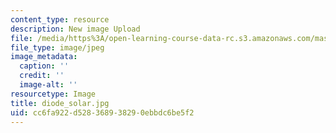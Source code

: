 ```yaml
---
content_type: resource
description: New image Upload
file: /media/https%3A/open-learning-course-data-rc.s3.amazonaws.com/mas-962-special-topics-new-textiles-spring-2010/cc6fa922d528368938290ebbdc6be5f2_diode_solar.jpg
file_type: image/jpeg
image_metadata:
  caption: ''
  credit: ''
  image-alt: ''
resourcetype: Image
title: diode_solar.jpg
uid: cc6fa922-d528-3689-3829-0ebbdc6be5f2
---
```


